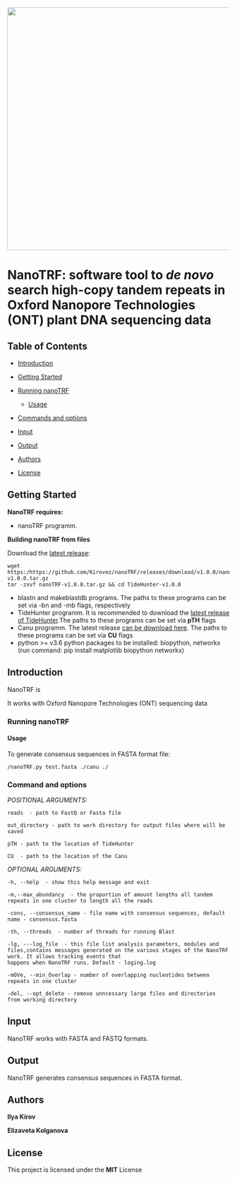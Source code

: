 <img src="nanoTRF.png" width="550" >

# NanoTRF: software tool to *de novo* search high-copy tandem repeats in Oxford Nanopore Technologies (ONT) plant DNA sequencing data



## Table of Contents

- [Introduction](#introduction)
- [Getting Started](#getting)
  
- [Running nanoTRF](#running)
  - [Usage](#usage)
- [Commands and options](#cmd)
- [Input](#input_output)
- [Output](#output)
- [Authors](#authors)
- [License](#license)
## <a name="getting"></a>Getting Started

**NanoTRF requires:**
- nanoTRF programm.

**Building  nanoTRF from  files**

Download the [latest release](https://github.com/Kirovez/nanoTRF/releases):
```
wget https:/https://github.com/Kirovez/nanoTRF/releases/download/v1.0.0/nanoTRF-v1.0.0.tar.gz
tar -zxvf nanoTRF-v1.0.0.tar.gz && cd TideHunter-v1.0.0
```
- blastn and makeblastdb programs. The paths to these programs can be set via -bn and -mb flags, respectively
- TideHunter programm. It is recommended to download the [latest release of TideHunter](https://github.com/yangao07/TideHunter/releases).The paths to these programs can be set via **pTH** flags
- Canu programm. The latest release [can be download here](http://github.com/marbl/canu/releases). The paths to these programs can be set via **CU** flags
- python >= v3.6 python packages to be installed: biopython, networkx (run command: pip install matplotlib biopython networkx)


## <a name="introduction"></a>Introduction

NanoTRF is 


It works with Oxford Nanopore Technologies (ONT) sequencing data

### <a name="running"></a>Running nanoTRF

#### <a name="usage"></a>Usage

To generate consensus sequences in FASTA format file:
```
/nanoTRF.py test.fasta ./canu ./
```

### <a name="cmd"></a>Command and options

*POSITIONAL ARGUMENTS:*
 ```
reads  - path to FastQ or Fasta file

out_directory - path to work directory for output files where will be saved

pTH - path to the location of TideHunter

CU  - path to the location of the Canu
```
*OPTIONAL ARGUMENTS:*
```
-h, --help  - show this help message and exit

-m,--max_abundancy  - the proportion of amount lengths all tandem repeats in one cluster to length all the reads
                        
-cons, --consensus_name - file name with consensus sequences, default name - consensus.fasta

-th, --threads  - number of threads for running Blast

-lg, ---log_file  - this file list analysis parameters, modules and files,contains messages generated on the various stages of the NanoTRF work. It allows tracking events that
happens when NanoTRF runs. Default - loging.log

-mOVe, --min_Overlap - number of overlapping nucleotides between repeats in one cluster

-del, --opt_delete - remove unncessary large files and directories from working directory
```
## <a name="input_output"></a>Input
NanoTRF works with FASTA and FASTQ formats.

## <a name="output"></a>Output

NanoTRF generates consensus sequences in FASTA format.
## <a name="authors"></a>Authors
**Ilya Kirov**

**Elizaveta Kolganova**

## <a name="license"></a>License
This project is licensed under the **MIT** License



